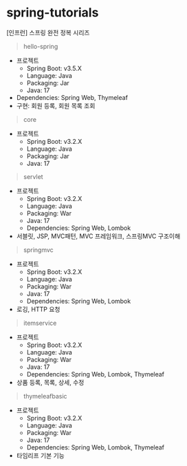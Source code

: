 # spring-tutorials
[인프런] 스프링 완전 정복 시리즈

> hello-spring
* 프로젝트
  * Spring Boot: v3.5.X
  * Language: Java
  * Packaging: Jar
  * Java: 17
* Dependencies: Spring Web, Thymeleaf
* 구현: 회원 등록, 회원 목록 조회

> core
* 프로젝트
  * Spring Boot: v3.2.X
  * Language: Java
  * Packaging: Jar
  * Java: 17

> servlet
* 프로젝트
  * Spring Boot: v3.2.X
  * Language: Java
  * Packaging: War
  * Java: 17
  * Dependencies: Spring Web, Lombok
* 서블릿, JSP, MVC패턴, MVC 프레임워크, 스프링MVC 구조이해

> springmvc
* 프로젝트
  * Spring Boot: v3.2.X
  * Language: Java
  * Packaging: War
  * Java: 17
  * Dependencies: Spring Web, Lombok
* 로깅, HTTP 요청

> itemservice
* 프로젝트
  * Spring Boot: v3.2.X
  * Language: Java
  * Packaging: War
  * Java: 17
  * Dependencies: Spring Web, Lombok, Thymeleaf
* 상품 등록, 목록, 상세, 수정

> thymeleafbasic
* 프로젝트
  * Spring Boot: v3.2.X
  * Language: Java
  * Packaging: War
  * Java: 17
  * Dependencies: Spring Web, Lombok, Thymeleaf
* 타임리프 기본 기능




